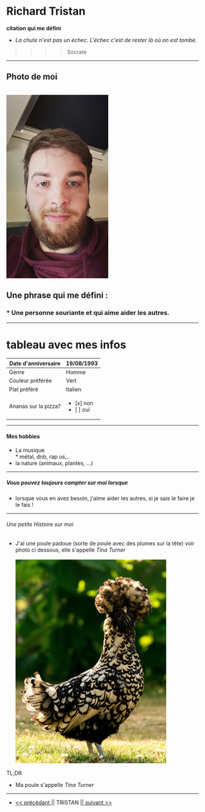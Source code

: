 # Richard Tristan
<b>citation qui me défini </b>
* <i>La chute n'est pas un échec. L'échec c'est de rester là où on est tombé.</i>
>>>>Socrate
---
## <b>Photo de moi</b>
<br><img src="https://github.com/Richardtristan/challenge-markdown/blob/main/moi.jpg">
<h2> Une phrase qui me défini :</h2>
<h3> * Une personne souriante et qui aime aider les autres.</h3>

---

# tableau avec mes infos

| Date d'anniversaire  	| 19/08/1993    	|
|----------------------	|---------------	|
| Genre                	| Homme         	|
| Couleur préférée     	| Vert          	|
| Plat préféré         	| Italien       	|
| Ananas sur la pizza? 	| <ul><li>[x] non</li><li>[ ] oui</li></ul>|
---
<h4> Mes hobbies</h4>

* La musique
 <br>* métal, dnb, rap us,..
* la nature (animaux, plantes, ...)
---

<h5>Vous pouvez toujours compter sur moi lorsque</h5>

* lorsque vous en avez besoin, j'aime aider les autres, si je sais le faire je le fais !
--- 

<h6>Une petite Histoire sur moi</h6>

* J'ai une poule padoue (sorte de poule avec des plumes sur la tête) voir photo ci dessous, elle s'appelle <i>Tina Turner</i>
<br><br><img src="https://github.com/Richardtristan/challenge-markdown/blob/tristan/poule-padoue.jpg">

<h7>TL;DR</h7>

* Ma poule s'appelle <i>Tina Turner</i>

---

* <a href="https://github.com/RayaneLamri/solo-markdown/blob/main/README.md"><< précédant </a>|| TRISTAN ||<a href="https://github.com/abb-becode/challenge-markdown/blob/main/about-me.md"> suivant >>
